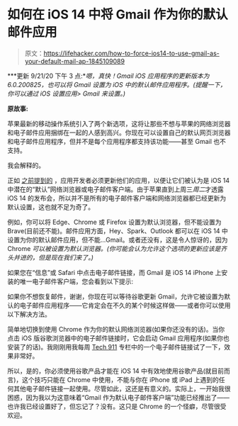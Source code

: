# 如何在 iOS 14 中将 Gmail 作为你的默认邮件应用

> 原文：<https://lifehacker.com/how-to-force-ios14-to-use-gmail-as-your-default-mail-ap-1845109089>

***更新 9/21/20 下午 3 点:**嗯，真快！Gmail iOS 应用程序的更新版本为 6.0.200825，也可以将 Gmail 设置为 iOS 中的默认邮件应用程序。(提醒一下，你可以通过 iOS 设置应用> Gmail 来设置。)*



**原故事:**

苹果最新的移动操作系统引入了两个新选项，这将让那些不想与苹果的网络浏览器和电子邮件应用捆绑在一起的人感到高兴。你现在可以设置自己的默认网页浏览器和电子邮件应用程序，但并不是每个应用程序都支持该功能——甚至 Gmail 也不支持。

我会解释的。

正如 [之前提到的](https://lifehacker.com/how-to-change-your-default-browser-on-ios-ipados-1845029421) ，应用开发者必须更新他们的应用，以便让它们被认为是 iOS 14 中潜在的“默认”网络浏览器或电子邮件客户端。由于苹果直到上周三*周二*才透露 iOS 14 的发布会，所以并不是所有的电子邮件客户端和网络浏览器都已经更新为默认设置，这也就不足为奇了。

例如，你可以将 Edge、Chrome 或 Firefox 设置为默认浏览器，但不能设置为 Brave(目前还不能)。邮件应用方面，Hey、Spark、Outlook 都可以在 iOS 14 中设置为你的默认邮件应用，但不能...Gmail。或者还没有，这是令人惊讶的，因为 Chrome *可以被设置为默认浏览器。(你可能会认为允许这个选项的更新应该是齐头并进的，但是现在我们来了。)*

如果您在“信息”或 Safari 中点击电子邮件链接，而 Gmail 是 iOS 14 iPhone 上安装的唯一电子邮件客户端，您会看到以下提示:

如果你不想恢复邮件，谢谢，你现在可以等待谷歌更新 Gmail，允许它被设置为默认的电子邮件应用程序——它肯定会在不久的某个时候这样做——或者你可以使用以下解决方法。

简单地切换到使用 Chrome 作为你的默认网络浏览器(如果你还没有的话)。当你点击 iOS 版谷歌浏览器中的电子邮件链接时，它会启动 Gmail 应用程序(如果你也安装了的话)。我刚刚用我每周 [Tech 911](https://lifehacker.com/c/tech-911) 专栏中的一个电子邮件链接试了一下，效果非常好。

所以，是的，你必须使用谷歌产品才能在 iOS 14 中有效地使用谷歌产品(就目前而言)，这个技巧只能在 Chrome 中使用，不能与你在 iPhone 或 iPad 上遇到的任何其他电子邮件链接一起使用。尽管如此，这还是有意义的。实际上，一开始我很困惑，因为我以为这意味着“Gmail 作为默认电子邮件客户端”功能已经推出了——也许我已经设置好了，但忘记了？没有。这只是 Chrome 的一个怪癖，尽管很受欢迎。